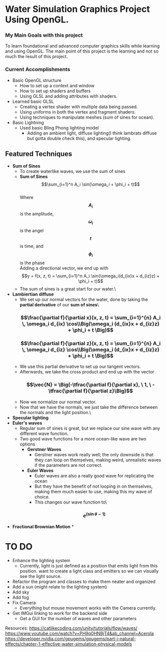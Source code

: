 # Water Simulation Graphics Project Using OpenGL.

### My Main Goals with this project
To learn foundational and advanced computer graphics skills while learning and using OpenGL. 
The main point of this project is the learning and not so much the result of this project.

### Current Accomplishments
* Basic OpenGL structure
  * How to set up a context and window
  * How to set up shaders and buffers
  * Using GLSL and adding attributes with shaders.
* Learned basic GLSL
  * Creating a vertex shader with multiple data being passed.
  * Using uniforms in both the vertex and fragment shaders.
  * Using techniques to manipulate meshes (sum of sines for ocean).
* Basic Lightning
  * Used basic Bling Phong lighting model
    * Adding an ambient light, diffuse lighting(I think lambrats diffuse but gotta double check this), and specular lighting.

## Featured Techniques
* **Sum of Sines**
  * To create waterlike waves, we use the sum of sines
  * **Sum of Sines**\
$$\sum_{i=1}^n A_i \sin(\omega_i + \phi_i + t)$$\
Where **$$A_i$$** is the amplitude, **$$\omega_i$$** is the angel **$$t$$** is time, and **$$\phi_i$$** is the phase\
Adding a directional vector, we end up with\
$$y = f(x, z, t) = \sum_{i=1}^n A_i \sin(\omega_i(d_{ix}x + d_{iz}z) + \phi_i + t)$$
  * The sum of sines is a great start for our water.\
* **Lambiertian diffuse**
  * We set up our normal vectors for the water, done by taking the **partial derivative** of our **sum of sines**\
    ### $$\frac{\partial f}{\partial x}(x, z, t) = \sum_{i=1}^{n} A_i \, \omega_i d_{ix} \cos\\Big(\omega_i (d_{ix}x + d_{iz}z) + \phi_i + t \Big)$$
    ### $$\frac{\partial f}{\partial z}(x, z, t) = \sum_{i=1}^{n} A_i \, \omega_i d_{iz} \cos\\Big(\omega_i (d_{ix}x + d_{iz}z) + \phi_i + t \Big)$$
  * We use this partial derivative to set up our tangent vectors.
  * Afterwards, we take the cross product and end up with the vector
    ### $$\vec{N} = \Big(-\tfrac{\partial f}{\partial x}, \ 1, \ -\tfrac{\partial f}{\partial z}\Big)$$
  * Now we normalize our normal vector.
  * Now that we have the normals, we just take the difference between the normals and the light position.\
* **Specular lighting**
* **Euler's waves**
  * Regular sum of sines is great, but we replace our sine wave with any different wave function.
  * Two good wave functions for a more ocean-like wave are two options
    * **Gerstner Waves**
      * Gerstner waves work really well; the only downside is that they can loop on themselves, making weird, unrealistic waves if the parameters are not correct.
    * **Euler Waves**
      * Euler waves are also a really good wave for replicating the ocean
      * But they have the benefit of not looping in on themselves, making them much easier to use, making this my wave of choice.
      * This changes our wave function to\
      ### $$e^{(\sin\theta - 1)}$$
* **Fractional Brownian Motion**
   *  

  

# TO DO
* Enhance the lighting system
  * Currently, light is just defined as a position that emits light from this position. want to create a light class and emitters so we can visually see the light source.
* Refactor the program and classes to make them neater and organized
* Add a sun (might relate to the lighting system)
* Add sky
* Add fog
* Fix Camera
  * Everything but mouse movement works with the Camera currently.
* Get IMGui linking to work for the backend side
  * Get a GUI for the number of waves and other parameters




Resources:
https://catlikecoding.com/unity/tutorials/flow/waves/
https://www.youtube.com/watch?v=PH9q0HNBjT4&ab_channel=Acerola
https://developer.nvidia.com/gpugems/gpugems/part-i-natural-effects/chapter-1-effective-water-simulation-physical-models
